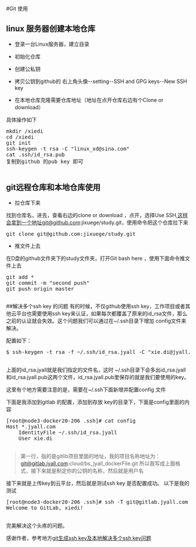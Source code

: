 #Git 使用

## linux 服务器创建本地仓库

* 登录一台Linux服务器，建立目录

* 初始化仓库
* 创建公私钥
* 拷贝公钥到github的 右上角头像--setting--SSH and GPG keys--New SSH key
* 在本地仓库克隆需要仓库地址（地址在点开仓库右边有个Clone or download）

具体操作如下
<pre>
mkdir /xiedi
cd /xiedi
git init
ssh-keygen -t rsa -C "linux_xd@sina.com"
cat .ssh/id_rsa.pub
复制到github 的pub key 即可

</pre>


## git远程仓库和本地仓库使用

* 拉仓库下来

找到仓库名，进去，查看右边的clone or download ，点开，选择Use SSH,这样会拿到一个地址git@github.com:jixuege/study.git，使用命令把这个仓库拉下来
<pre>
git clone git@github.com:jixuege/study.git
</pre>

* 推文件上去

在D盘的github文件夹下的study文件夹，打开Git bash here ，使用下面命令推文件上去
<pre>
git add *
git commit -m "second push"
git push origin master
</pre>

##
##解决多个ssh  key 的问题
有的时候，不仅github使用ssh key，工作项目或者其他云平台也需要使用ssh key来认证，如果每次都覆盖了原来的id_rsa文件，那么之前的认证就会失效。这个问题我们可以通过在~/.ssh目录下增加 config文件来解决。

配置如下：

<pre>
$ ssh-keygen -t rsa -f ~/.ssh/id_rsa.jyall -C "xie.di@jyall.com"

</pre>

上面的id_rsa.jyall就是我们指定的文件名，这时 ~/.ssh目录下会多出id_rsa.jyall 和id_rsa.jyall.pub这两个文件，id_rsa.jyall.pub里保存的就是我们要使用的key。

这里有个地方需要注意的是，需要在~/.ssh下面新增并配置config 文件

下面是我添加到gitlab 的配置，添加到存放 key的目录下，下面是config里面的内容
<pre>
[root@node3-docker20-206 .ssh]# cat config 
Host *.jyall.com 
    IdentityFile ~/.ssh/id_rsa.jyall
    User xie.di

</pre>
>第一行，指的是gitlib项目里面的地址，我的项目名称地址为：git@gitlab.jyall.com:cloud/bs_jyall_dockerFile.git
>所以我写成上面格式，接下来就是制定你的公钥的名称，然后就是用户名

接下来就是上传key到云平台，然后就是测试ssh key 是否配置成功。
以下是我的测试
<pre>
[root@node3-docker20-206 .ssh]# ssh -T git@gitlab.jyall.com
Welcome to GitLab, xiedi!

</pre>
完美解决这个头疼的问题。

感谢作者，参考地方[git生成ssh key及本地解决多个ssh key问题](http://riny.net/2014/git-ssh-key/)